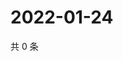 # 2022-01-24

共 0 条

<!-- BEGIN WEIBO -->
<!-- 最后更新时间 Mon Jan 24 2022 02:12:25 GMT+0800 (China Standard Time) -->

<!-- END WEIBO -->
